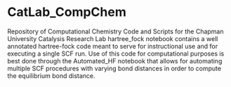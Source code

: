 # CatLab_CompChem
Repository of Computational Chemistry Code and Scripts for the Chapman University Catalysis Research Lab
hartree_fock notebook contains a well annotated hartree-fock code meant to serve for instructional use and for executing a single SCF run. Use of this code for computational purposes is best done through the Automated_HF notebook that allows for automating multiple SCF procedures with varying bond distances in order to compute the equilibrium bond distance. 
